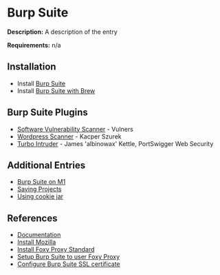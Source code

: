 # Burp Suite

**Description:** A description of the entry

**Requirements:** n/a

## Installation

* Install [Burp Suite](https://portswigger.net/burp/download.html)
* Install [Burp Suite with Brew](https://formulae.brew.sh/cask/burp-suite)

## Burp Suite Plugins

* [Software Vulnerability Scanner](https://portswigger.net/bappstore/c9fb79369b56407792a7104e3c4352fb) - Vulners
* [Wordpress Scanner](https://portswigger.net/bappstore/77a12b2966844f04bba032de5744cd35) - Kacper Szurek
* [Turbo Intruder](https://portswigger.net/bappstore/9abaa233088242e8be252cd4ff534988) - James 'albinowax' Kettle, PortSwigger Web Security

## Additional Entries

* [Burp Suite on M1](https://github.com/sneakerhax/Arsenal/blob/main/Tools/Burp_Suite/Entries/Burp_suite_on_m1.md)
* [Saving Projects](https://github.com/sneakerhax/Arsenal/blob/main/Tools/Burp_Suite/Entries/saving_projects.md)
* [Using cookie jar](https://github.com/sneakerhax/Arsenal/blob/main/Tools/Burp_Suite/Entries/Using_cookie_jar.md)
  
## References

* [Documentation](https://portswigger.net/burp/help/)
* [Install Mozilla](https://www.mozilla.org/en-US/firefox/new/)
* [Install Foxy Proxy Standard](https://addons.mozilla.org/en-US/firefox/addon/foxyproxy-standard/)
* [Setup Burp Suite to user Foxy Proxy](https://support.portswigger.net/customer/portal/articles/1783066-configuring-firefox-to-work-with-burp)
* [Configure Burp Suite SSL certificate](https://support.portswigger.net/customer/portal/articles/1783075-Installing_Installing%20CA%20Certificate.html)

